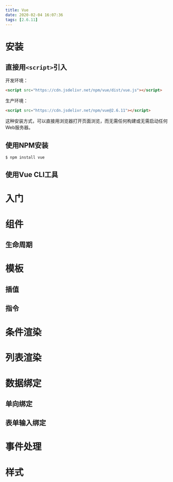 ```yaml
---
title: Vue
date: 2020-02-04 16:07:36
tags: [2.6.11]
---
```


# 安装

## 直接用`<script>`引入

开发环境：

```html
<script src="https://cdn.jsdelivr.net/npm/vue/dist/vue.js"></script>
```

生产环境：

```html
<script src="https://cdn.jsdelivr.net/npm/vue@2.6.11"></script>
```

这种安装方式，可以直接用浏览器打开页面浏览，而无需任何构建或无需启动任何Web服务器。

## 使用NPM安装

```bash
$ npm install vue
```

## 使用Vue CLI工具

# 入门

# 组件

## 生命周期

# 模板

## 插值

## 指令

# 条件渲染

# 列表渲染

# 数据绑定

## 单向绑定

## 表单输入绑定

# 事件处理

# 样式


